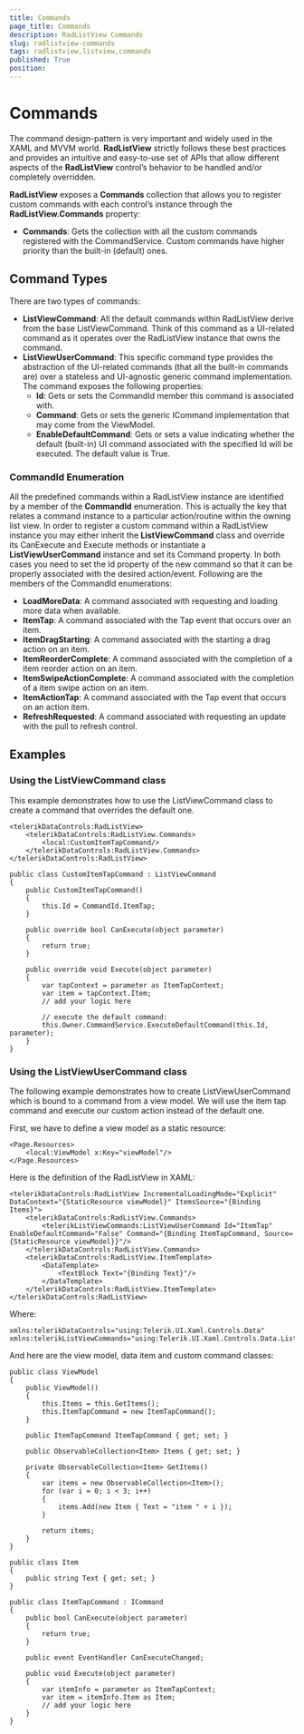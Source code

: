 ```yaml
---
title: Commands
page_title: Commands
description: RadListView Commands
slug: radlistview-commands
tags: radlistview,listview,commands
published: True
position: 
---
```


# Commands

The command design-pattern is very important and widely used in the XAML and MVVM world. **RadListView** strictly follows these best practices and provides an intuitive and easy-to-use set of APIs that allow different aspects of the **RadListView** control’s behavior to be handled and/or completely overridden.

**RadListView** exposes a **Commands** collection that allows you to register custom commands with each control’s instance through the **RadListView.Commands** property:

- **Commands**: Gets the collection with all the custom commands registered with the CommandService. Custom commands have higher priority than the built-in (default) ones.

## Command Types

There are two types of commands:

- **ListViewCommand**: All the default commands within RadListView derive from the base ListViewCommand. Think of this command as a UI-related command as it operates over the RadListView instance that owns the command.
- **ListViewUserCommand**: This specific command type provides the abstraction of the UI-related commands (that all the built-in commands are) over a stateless and UI-agnostic generic command implementation. The command exposes the following properties:
  - **Id**: Gets or sets the CommandId member this command is associated with.
  - **Command**: Gets or sets the generic ICommand implementation that may come from the ViewModel.
  - **EnableDefaultCommand**: Gets or sets a value indicating whether the default (built-in) UI command associated with the specified Id will be executed. The default value is True.

### CommandId Enumeration

All the predefined commands within a RadListView instance are identified by a member of the **CommandId** enumeration. This is actually the key that relates a command instance to a particular action/routine within the owning list view. In order to register a custom command within a RadListView instance you may either inherit the **ListViewCommand** class and override its CanExecute and Execute methods or instantiate a **ListViewUserCommand** instance and set its Command property. In both cases you need to set the Id property of the new command so that it can be properly associated with the desired action/event. Following are the members of the CommandId enumerations:
 
- **LoadMoreData**: A command associated with requesting and loading more data when available. 
- **ItemTap**: A command associated with the Tap event that occurs over an item. 
- **ItemDragStarting**: A command associated with the starting a drag action on an item. 
- **ItemReorderComplete**: A command associated with the completion of a item reorder action on an item. 
- **ItemSwipeActionComplete**: A command associated with the completion of a item swipe action on an item. 
- **ItemActionTap**: A command associated with the Tap event that occurs on an action item. 
- **RefreshRequested**: A command associated with requesting an update with the pull to refresh control.
<!-- - **ItemSwiping**: A command associated with the swiping action on an item.--> 

## Examples

### Using the ListViewCommand class

This example demonstrates how to use the ListViewCommand class to create a command that overrides the default one.

	<telerikDataControls:RadListView>
	    <telerikDataControls:RadListView.Commands>
	        <local:CustomItemTapCommand/>
	    </telerikDataControls:RadListView.Commands>
	</telerikDataControls:RadListView>

	public class CustomItemTapCommand : ListViewCommand
	{
	    public CustomItemTapCommand()
	    {
	        this.Id = CommandId.ItemTap;
	    }
	
	    public override bool CanExecute(object parameter)
	    {
	        return true;
	    }
	
	    public override void Execute(object parameter)
	    {
	        var tapContext = parameter as ItemTapContext;
	        var item = tapContext.Item;
	        // add your logic here
	
	        // execute the default command:
	        this.Owner.CommandService.ExecuteDefaultCommand(this.Id, parameter);
	    }
	}

### Using the ListViewUserCommand class

The following example demonstrates how to create ListViewUserCommand which is bound to a command from a view model. We will use the item tap command and execute our custom action instead of the default one.

First, we have to define a view model as a static resource:

 	<Page.Resources>
        <local:ViewModel x:Key="viewModel"/>
    </Page.Resources>

Here is the definition of the RadListView in XAML:

	<telerikDataControls:RadListView IncrementalLoadingMode="Explicit" DataContext="{StaticResource viewModel}" ItemsSource="{Binding Items}">
	    <telerikDataControls:RadListView.Commands>
	        <telerikListViewCommands:ListViewUserCommand Id="ItemTap" EnableDefaultCommand="False" Command="{Binding ItemTapCommand, Source={StaticResource viewModel}}"/>
	    </telerikDataControls:RadListView.Commands>
	    <telerikDataControls:RadListView.ItemTemplate>
	        <DataTemplate>
	            <TextBlock Text="{Binding Text}"/>
	        </DataTemplate>
	    </telerikDataControls:RadListView.ItemTemplate>
	</telerikDataControls:RadListView>
	
Where:

	xmlns:telerikDataControls="using:Telerik.UI.Xaml.Controls.Data"
	xmlns:telerikListViewCommands="using:Telerik.UI.Xaml.Controls.Data.ListView.Commands"


And here are the view model, data item and custom command classes:

	public class ViewModel
	{
	    public ViewModel()
	    {
	        this.Items = this.GetItems();
	        this.ItemTapCommand = new ItemTapCommand();
	    }
	
	    public ItemTapCommand ItemTapCommand { get; set; }
	
	    public ObservableCollection<Item> Items { get; set; }
	
	    private ObservableCollection<Item> GetItems()
	    {
	        var items = new ObservableCollection<Item>();
	        for (var i = 0; i < 3; i++)
	        {
	            items.Add(new Item { Text = "item " + i });
	        }
	
	        return items;
	    }
	}
	
	public class Item
	{
	    public string Text { get; set; }
	}

	public class ItemTapCommand : ICommand
	{
	    public bool CanExecute(object parameter)
	    {
	        return true;
	    }
	
	    public event EventHandler CanExecuteChanged;
	
	    public void Execute(object parameter)
	    {
	        var itemInfo = parameter as ItemTapContext;
	        var item = itemInfo.Item as Item;
			// add your logic here
	    }
	}